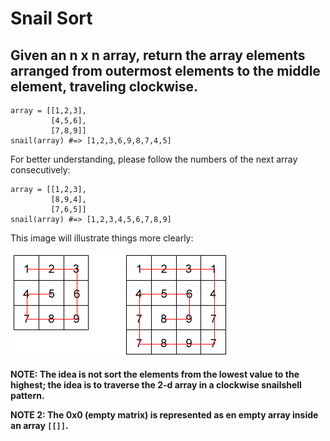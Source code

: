 # Snail Sort
## Given an n x n array, return the array elements arranged from outermost elements to the middle element, traveling clockwise.
```
array = [[1,2,3],
         [4,5,6],
         [7,8,9]]
snail(array) #=> [1,2,3,6,9,8,7,4,5]
```
For better understanding, please follow the numbers of the next array consecutively:
```
array = [[1,2,3],
         [8,9,4],
         [7,6,5]]
snail(array) #=> [1,2,3,4,5,6,7,8,9]
```
This image will illustrate things more clearly:

![](snail.png)

**NOTE: The idea is not sort the elements from the lowest value to the highest; the idea is to traverse the 2-d array in a clockwise snailshell pattern.**

**NOTE 2: The 0x0 (empty matrix) is represented as en empty array inside an array `[[]]`.**